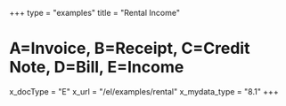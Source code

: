 +++
type = "examples"
title = "Rental Income"
# A=Invoice, B=Receipt, C=Credit Note, D=Bill, E=Income
x_docType = "E"
x_url = "/el/examples/rental"
x_mydata_type = "8.1"
+++